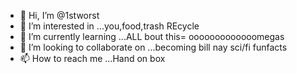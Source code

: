 - 👋 Hi, I’m @1stworst
- 👀 I’m interested in ...you,food,trash REcycle
- 🌱 I’m currently learning ...ALL bout this= ooooooooooooomegas
- 💞️ I’m looking to collaborate on ...becoming bill nay sci/fi funfacts
- 📫 How to reach me ...Hand on box

<!---
1stworst/1stworst is a ✨ special ✨ repository because its `README.md` (this file) appears on your GitHub profile.
You can click the Preview link to take a look at your changes.
--->

